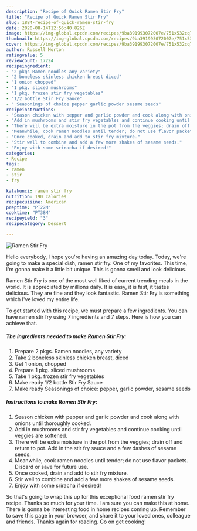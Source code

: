 ```yaml
---
description: "Recipe of Quick Ramen Stir Fry"
title: "Recipe of Quick Ramen Stir Fry"
slug: 1884-recipe-of-quick-ramen-stir-fry
date: 2020-08-14T12:56:40.826Z
image: https://img-global.cpcdn.com/recipes/9ba391993072007e/751x532cq70/ramen-stir-fry-recipe-main-photo.jpg
thumbnail: https://img-global.cpcdn.com/recipes/9ba391993072007e/751x532cq70/ramen-stir-fry-recipe-main-photo.jpg
cover: https://img-global.cpcdn.com/recipes/9ba391993072007e/751x532cq70/ramen-stir-fry-recipe-main-photo.jpg
author: Russell Morton
ratingvalue: 5
reviewcount: 17224
recipeingredient:
- "2 pkgs Ramen noodles any variety"
- "2 boneless skinless chicken breast diced"
- "1 onion chopped"
- "1 pkg. sliced mushrooms"
- "1 pkg. frozen stir fry vegetables"
- "1/2 bottle Stir Fry Sauce"
- " Seasonings of choice pepper garlic powder sesame seeds"
recipeinstructions:
- "Season chicken with pepper and garlic powder and cook along with onions until thoroughly cooked."
- "Add in mushrooms and stir fry vegetables and continue cooking until veggies are softened."
- "There will be extra moisture in the pot from the veggies; drain off and return to pot. Add in the stir fry sauce and a few dashes of sesame seeds."
- "Meanwhile, cook ramen noodles until tender; do not use flavor packets. Discard or save for future use."
- "Once cooked, drain and add to stir fry mixture."
- "Stir well to combine and add a few more shakes of sesame seeds."
- "Enjoy with some sriracha if desired!"
categories:
- Recipe
tags:
- ramen
- stir
- fry

katakunci: ramen stir fry 
nutrition: 190 calories
recipecuisine: American
preptime: "PT22M"
cooktime: "PT38M"
recipeyield: "3"
recipecategory: Dessert

---
```



![Ramen Stir Fry](https://img-global.cpcdn.com/recipes/9ba391993072007e/751x532cq70/ramen-stir-fry-recipe-main-photo.jpg)

Hello everybody, I hope you're having an amazing day today. Today, we're going to make a special dish, ramen stir fry. One of my favorites. This time, I'm gonna make it a little bit unique. This is gonna smell and look delicious.



Ramen Stir Fry is one of the most well liked of current trending meals in the world. It is appreciated by millions daily. It is easy, it is fast, it tastes delicious. They are fine and they look fantastic. Ramen Stir Fry is something which I've loved my entire life.


To get started with this recipe, we must prepare a few ingredients. You can have ramen stir fry using 7 ingredients and 7 steps. Here is how you can achieve that.

<!--inarticleads1-->

##### The ingredients needed to make Ramen Stir Fry:

1. Prepare 2 pkgs. Ramen noodles, any variety
1. Take 2 boneless skinless chicken breast, diced
1. Get 1 onion, chopped
1. Prepare 1 pkg. sliced mushrooms
1. Take 1 pkg. frozen stir fry vegetables
1. Make ready 1/2 bottle Stir Fry Sauce
1. Make ready  Seasonings of choice: pepper, garlic powder, sesame seeds




<!--inarticleads2-->

##### Instructions to make Ramen Stir Fry:

1. Season chicken with pepper and garlic powder and cook along with onions until thoroughly cooked.
1. Add in mushrooms and stir fry vegetables and continue cooking until veggies are softened.
1. There will be extra moisture in the pot from the veggies; drain off and return to pot. Add in the stir fry sauce and a few dashes of sesame seeds.
1. Meanwhile, cook ramen noodles until tender; do not use flavor packets. Discard or save for future use.
1. Once cooked, drain and add to stir fry mixture.
1. Stir well to combine and add a few more shakes of sesame seeds.
1. Enjoy with some sriracha if desired!




So that's going to wrap this up for this exceptional food ramen stir fry recipe. Thanks so much for your time. I am sure you can make this at home. There is gonna be interesting food in home recipes coming up. Remember to save this page in your browser, and share it to your loved ones, colleague and friends. Thanks again for reading. Go on get cooking!
